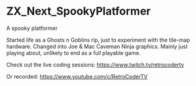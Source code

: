 # ZX_Next_SpookyPlatformer
A spooky platformer


Started life as a Ghosts n Goblins rip, just to experiment with the tile-map hardware.
Changed into Joe & Mac Caveman Ninja graphics. 
Mainly just playing about, unlikely to end as a full playable game.


Check out the live coding sessions: https://www.twitch.tv/retrocodertv

Or recorded: https://www.youtube.com/c/RetroCoderTV
